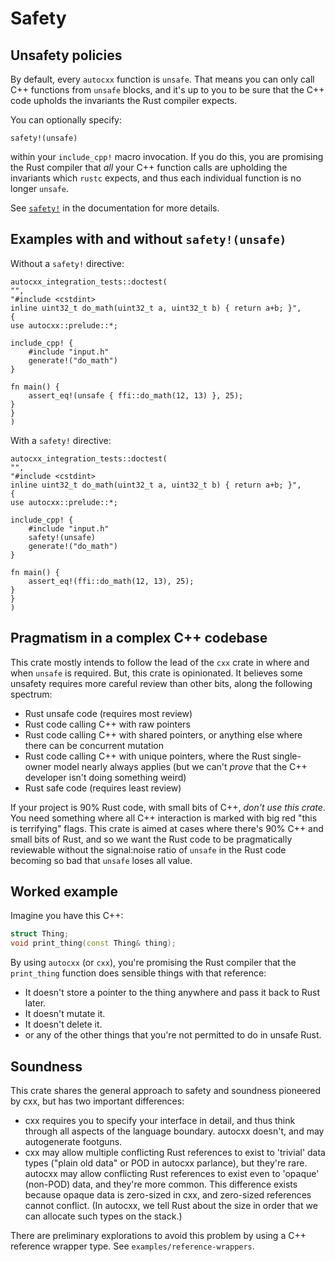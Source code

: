 # Safety

## Unsafety policies

By default, every `autocxx` function is `unsafe`. That means you can only call C++ functions from `unsafe` blocks, and it's up to you to be sure that the C++ code upholds the invariants the Rust compiler expects.

You can optionally specify:

`safety!(unsafe)`

within your `include_cpp!` macro invocation. If you do this, you are promising the Rust compiler that _all_ your C++ function calls are upholding the invariants which `rustc` expects, and thus each individual function is no longer `unsafe`.

See [`safety!`](https://docs.rs/autocxx/latest/autocxx/macro.safety.html) in the documentation for more details.

## Examples with and without `safety!(unsafe)`

Without a `safety!` directive:

```rust,ignore,autocxx
autocxx_integration_tests::doctest(
"",
"#include <cstdint>
inline uint32_t do_math(uint32_t a, uint32_t b) { return a+b; }",
{
use autocxx::prelude::*;

include_cpp! {
    #include "input.h"
    generate!("do_math")
}

fn main() {
    assert_eq!(unsafe { ffi::do_math(12, 13) }, 25);
}
}
)
```

With a `safety!` directive:

```rust,ignore,autocxx
autocxx_integration_tests::doctest(
"",
"#include <cstdint>
inline uint32_t do_math(uint32_t a, uint32_t b) { return a+b; }",
{
use autocxx::prelude::*;

include_cpp! {
    #include "input.h"
    safety!(unsafe)
    generate!("do_math")
}

fn main() {
    assert_eq!(ffi::do_math(12, 13), 25);
}
}
)
```

## Pragmatism in a complex C++ codebase

This crate mostly intends to follow the lead of the `cxx` crate in where and when `unsafe` is required. But, this crate is opinionated. It believes some unsafety requires more careful review than other bits, along the following spectrum:

* Rust unsafe code (requires most review)
* Rust code calling C++ with raw pointers
* Rust code calling C++ with shared pointers, or anything else where there can be concurrent mutation
* Rust code calling C++ with unique pointers, where the Rust single-owner model nearly always applies (but we can't _prove_ that the C++ developer isn't doing something weird)
* Rust safe code (requires least review)

If your project is 90% Rust code, with small bits of C++, _don't use this crate_. You need something where all C++ interaction is marked with big red "this is terrifying" flags. This crate is aimed at cases where there's 90% C++ and small bits of Rust, and so we want the Rust code to be pragmatically reviewable without the signal:noise ratio of `unsafe` in the Rust code becoming so bad that `unsafe` loses all value.

## Worked example

Imagine you have this C++:

```cpp
struct Thing;
void print_thing(const Thing& thing);
```

By using `autocxx` (or `cxx`), you're promising the Rust compiler that the `print_thing` function does sensible things with that
reference:

* It doesn't store a pointer to the thing anywhere and pass it back to Rust later.
* It doesn't mutate it.
* It doesn't delete it.
* or any of the other things that you're not permitted to do in unsafe Rust.

## Soundness

This crate shares the general approach to safety and soundness pioneered by cxx, but has two important differences:

* cxx requires you to specify your interface in detail, and thus think through all aspects of the language boundary. autocxx doesn't, and may autogenerate footguns.
* cxx may allow multiple conflicting Rust references to exist to 'trivial' data types ("plain old data" or POD in autocxx parlance), but they're rare. autocxx may allow conflicting Rust references to exist even to 'opaque' (non-POD) data, and they're more common. This difference exists because opaque data is zero-sized in cxx, and zero-sized references cannot conflict. (In autocxx, we tell Rust about the size in order that we can allocate such types on the stack.)

There are preliminary explorations to avoid this problem by using a C++ reference wrapper type. See `examples/reference-wrappers`.


